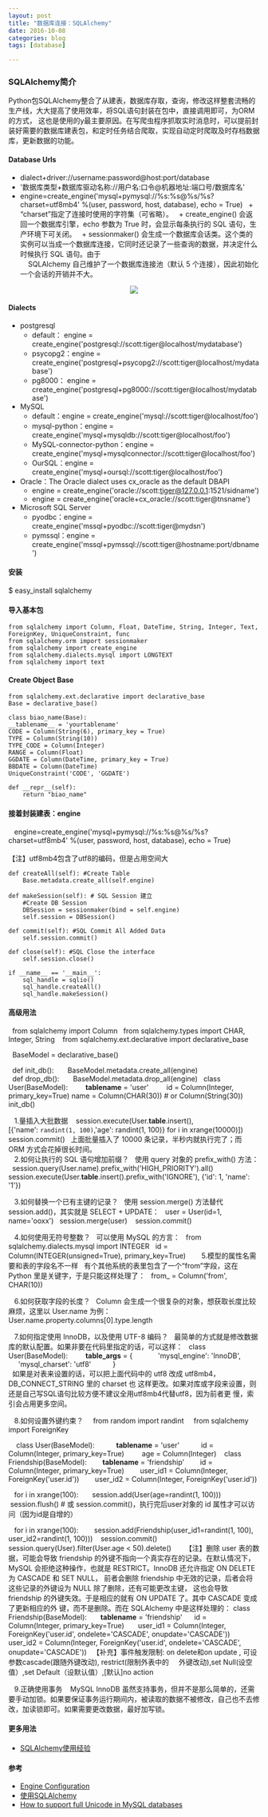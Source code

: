```yaml
---
layout: post
title: "数据库连接：SQLAlchemy"
date: 2016-10-08
categories: blog
tags: [database]

---
```




### SQLAlchemy简介
Python包SQLAlchemy整合了从建表，数据库存取，查询，修改这样整套流畅的生产线，大大提高了使用效率，将SQL语句封装在包中，直接调用即可，为ORM的方式，
这也是使用的y最主要原因。在写爬虫程序抓取实时消息时，可以提前封装好需要的数据库建表包，和定时任务结合爬取，实现自动定时爬取及时存档数据库，更新数据的功能。

#### Database Urls
- dialect+driver://username:password@host:port/database
- '数据库类型+数据库驱动名称://用户名:口令@机器地址:端口号/数据库名'
-  engine=create_engine('mysql+pymysql://%s:%s@%s/%s?charset=utf8mb4' %(user, password, host, database), echo = True)
   +  “charset”指定了连接时使用的字符集（可省略）。
   +  create_engine() 会返回一个数据库引擎，echo 参数为 True 时，会显示每条执行的 SQL 语句，生产环境下可关闭。
   +  sessionmaker() 会生成一个数据库会话类。这个类的实例可以当成一个数据库连接，它同时还记录了一些查询的数据，并决定什么时候执行 SQL 语句。由于              
      SQLAlchemy 自己维护了一个数据库连接池（默认 5 个连接），因此初始化一个会话的开销并不大。

<center>
    <p><img src="https://raw.githubusercontent.com/squirrelmaster/squirrelmaster.github.io/master/img/sqla_engine_arch.png" align="center"></p>
</center>


#### Dialects
- postgresql
  + default： engine = create_engine('postgresql://scott:tiger@localhost/mydatabase')
  + psycopg2：engine = create_engine('postgresql+psycopg2://scott:tiger@localhost/mydatabase')
  + pg8000： engine = create_engine('postgresql+pg8000://scott:tiger@localhost/mydatabase')
- MySQL
  + default：engine = create_engine('mysql://scott:tiger@localhost/foo')
  + mysql-python：engine = create_engine('mysql+mysqldb://scott:tiger@localhost/foo')
  + MySQL-connector-python：engine = create_engine('mysql+mysqlconnector://scott:tiger@localhost/foo')
  + OurSQL：engine = create_engine('mysql+oursql://scott:tiger@localhost/foo')
- Oracle：The Oracle dialect uses cx_oracle as the default DBAPI
  + engine = create_engine('oracle://scott:tiger@127.0.0.1:1521/sidname')
  + engine = create_engine('oracle+cx_oracle://scott:tiger@tnsname')
- Microsoft SQL Server
  + pyodbc：engine = create_engine('mssql+pyodbc://scott:tiger@mydsn')
  + pymssql：engine = create_engine('mssql+pymssql://scott:tiger@hostname:port/dbname')

#### 安装
$ easy_install sqlalchemy

#### 导入基本包 
    from sqlalchemy import Column, Float, DateTime, String, Integer, Text, ForeignKey, UniqueConstraint, func
    from sqlalchemy.orm import sessionmaker
    from sqlalchemy import create_engine
    from sqlalchemy.dialects.mysql import LONGTEXT
    from sqlalchemy import text

#### Create Object Base
    from sqlalchemy.ext.declarative import declarative_base
    Base = declarative_base()
    
    class biao_name(Base):
    __tablename__ = 'yourtablename'
    CODE = Column(String(6), primary_key = True)
    TYPE = Column(String(10))
    TYPE_CODE = Column(Integer)
    RANGE = Column(Float)
    GGDATE = Column(DateTime, primary_key = True)
    BBDATE = Column(DateTime)
    UniqueConstraint('CODE', 'GGDATE')

    def __repr__(self):
        return "biao_name"
	
#### 接着封装建表：engine
    engine=create_engine('mysql+pymysql://%s:%s@%s/%s?charset=utf8mb4' %(user, password, host, database), echo = True)  
    
    【注】utf8mb4包含了utf8的编码，但是占用空间大

    def createAll(self): #Create Table
        Base.metadata.create_all(self.engine)
    
    def makeSession(self): # SQL Session 建立
        #Create DB Session
        DBSession = sessionmaker(bind = self.engine)
        self.session = DBSession()
    
    def commit(self): #SQL Commit All Added Data
        self.session.commit()
    
    def close(self): #SQL Close the interface
        self.session.close()

    if __name__ == '__main__':
	    sql_handle = sqlio()
	    sql_handle.createAll()
	    sql_handle.makeSession()

#### 高级用法
    from sqlalchemy import Column
    from sqlalchemy.types import CHAR, Integer, String
    from sqlalchemy.ext.declarative import declarative_base
    
    BaseModel = declarative_base()
    
    def init_db():
        BaseModel.metadata.create_all(engine)	
    def drop_db():
        BaseModel.metadata.drop_all(engine)
    class User(BaseModel):
          __tablename__ = 'user'
          id = Column(Integer, primary_key=True)
	   name = Column(CHAR(30)) # or Column(String(30))
    init_db()
    
    1.量插入大批数据
     session.execute(User.__table__.insert(),   
    [{'name': `randint(1, 100)`,'age': randint(1, 100)} for i in xrange(10000)])
    session.commit()
    上面批量插入了 10000 条记录，半秒内就执行完了；而 ORM 方式会花掉很长时间。
    
    2.如何让执行的 SQL 语句增加前缀？
    使用 query 对象的 prefix_with() 方法：
    session.query(User.name).prefix_with('HIGH_PRIORITY').all()
    session.execute(User.__table__.insert().prefix_with('IGNORE'), {'id': 1, 'name': '1'})

    3.如何替换一个已有主键的记录？
    使用 session.merge() 方法替代 session.add()，其实就是 SELECT + UPDATE：
    user = User(id=1, name='ooxx')
    session.merge(user)
    session.commit()
    
    4.如何使用无符号整数？
    可以使用 MySQL 的方言：
    from sqlalchemy.dialects.mysql import INTEGER
    id = Column(INTEGER(unsigned=True), primary_key=True)
    
    5.模型的属性名需要和表的字段名不一样
    有个其他系统的表里包含了一个“from”字段，这在 Python 里是关键字，于是只能这样处理了：
    from_ = Column('from', CHAR(10))
    
    6.如何获取字段的长度？
    Column 会生成一个很复杂的对象，想获取长度比较麻烦，这里以 User.name 为例：
    User.name.property.columns[0].type.length

    7.如何指定使用 InnoDB，以及使用 UTF-8 编码？
    最简单的方式就是修改数据库的默认配置。如果非要在代码里指定的话，可以这样：
    class User(BaseModel):
          __table_args__ = {
               'mysql_engine': 'InnoDB',
               'mysql_charset': 'utf8'
           }	   
    如果是对表来设置的话，可以把上面代码中的 utf8 改成 utf8mb4，DB_CONNECT_STRING 里的 charset 也
    这样更改。如果对库或字段来设置，则还是自己写SQL语句比较方便不建议全用utf8mb4代替utf8，因为前者更
    慢，索引会占用更多空间。

    8.如何设置外键约束？
     from random import randint
     from sqlalchemy import ForeignKey
     
     class User(BaseModel):
           __tablename__ = 'user'
           id = Column(Integer, primary_key=True)
           age = Column(Integer)
     class Friendship(BaseModel):
          __tablename__ = 'friendship'
          id = Column(Integer, primary_key=True)
          user_id1 = Column(Integer, ForeignKey('user.id'))
          user_id2 = Column(Integer, ForeignKey('user.id'))
	  
     for i in xrange(100):
         session.add(User(age=randint(1, 100)))
     session.flush() # 或 session.commit()，执行完后user对象的 id 属性才可以访问（因为id是自增的）
    
     for i in xrange(100):
         session.add(Friendship(user_id1=randint(1, 100), user_id2=randint(1, 100)))
     session.commit()
     session.query(User).filter(User.age < 50).delete()   
     【注】删除 user 表的数据，可能会导致 friendship 的外键不指向一个真实存在的记录。在默认情况下，
     MySQL 会拒绝这种操作，也就是 RESTRICT。InnoDB 还允许指定 ON DELETE 为 CASCADE 和 SET NULL，
     前者会删除 friendship 中无效的记录，后者会将这些记录的外键设为 NULL 除了删除，还有可能更改主键，
     这也会导致 friendship 的外键失效。于是相应的就有 ON UPDATE 了。其中 CASCADE 变成了更新相应的外
     键，而不是删除。而在 SQLAlchemy 中是这样处理的：
     class Friendship(BaseModel):
        __tablename__ = 'friendship'
        id = Column(Integer, primary_key=True)
        user_id1 = Column(Integer, ForeignKey('user.id', ondelete='CASCADE', onupdate='CASCADE'))
        user_id2 = Column(Integer, ForeignKey('user.id', ondelete='CASCADE', onupdate='CASCADE'))
    【补充】事件触发限制: on delete和on update , 可设参数cascade(跟随外键改动), restrict(限制外表中的
     外键改动),set Null(设空值）,set Default（设默认值）,[默认]no action
      
    9.正确使用事务
    MySQL InnoDB 虽然支持事务，但并不是那么简单的，还需要手动加锁。如果要保证事务运行期间内，被读取的数据不被修改，自己也不去修改，加读锁即可。如果需要更改数据，最好加写锁。
 


#### 更多用法
- [SQLAlchemy使用经验](http://www.keakon.net/2012/12/03/SQLAlchemy使用经验)

#### 参考 
- [Engine Configuration](http://docs.sqlalchemy.org/en/rel_1_0/core/engines.html)
- [使用SQLAlchemy](http://www.liaoxuefeng.com/wiki/001374738125095c955c1e6d8bb493182103fac9270762a000/0014021031294178f993c85204e4d1b81ab032070641ce5000)
- [How to support full Unicode in MySQL databases](http://www.keakon.net/2012/12/03/SQLAlchemy使用经验)


